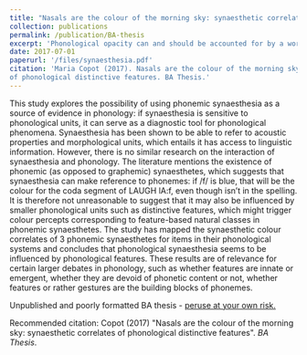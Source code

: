 ```yaml
---
title: "Nasals are the colour of the morning sky: synaesthetic correlates of phonological distinctive features"
collection: publications
permalink: /publication/BA-thesis
excerpt: 'Phonological opacity can and should be accounted for by a word-based analogical perspective'
date: 2017-07-01
paperurl: '/files/synaesthesia.pdf'
citation: 'Maria Copot (2017). Nasals are the colour of the morning sky: synaesthetic correlatesof phonological distinctive features. BA Thesis.'
---
```

This study explores the possibility of using phonemic synaesthesia as a source of evidence in
phonology: if synaesthesia is sensitive to phonological units, it can serve as a diagnostic tool for phonological phenomena. Synaesthesia has been shown to be able to refer to acoustic properties and morphological units, which entails it has access to linguistic information. However, there is no similar research on the interaction of synaesthesia and phonology. The literature mentions the existence of phonemic (as opposed to graphemic) synaesthetes, which suggests that synaesthesia can make reference to phonemes: if /f/ is blue, that will be the colour for the coda segment of LAUGH lA:f, even though <f> isn’t in the spelling. It is therefore not unreasonable to suggest that it may also be influenced by smaller phonological units such as distinctive features, which might trigger colour percepts corresponding to feature-based natural classes in phonemic synaesthetes. The study has mapped the synaesthetic colour correlates of 3 phonemic synaesthetes for items in their phonological systems and concludes that phonological synaesthesia seems to be influenced by phonological features. These results are of relevance for certain larger debates in phonology, such as whether features are innate or emergent, whether they are devoid of phonetic content or not, whether features or rather gestures are the building blocks of phonemes.

Unpublished and poorly formatted BA thesis - [peruse at your own risk.](/files/synaesthesia.pdf)

Recommended citation: Copot (2017) "Nasals are the colour of the morning sky: synaesthetic correlatesof phonological distinctive features". <i>BA Thesis</i>.